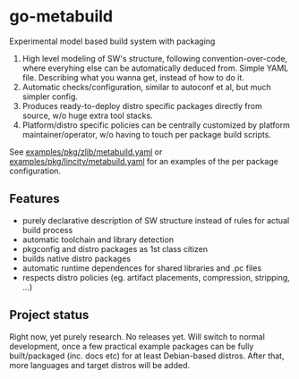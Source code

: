 # go-metabuild

Experimental model based build system with packaging

1. High level modeling of SW's structure, following
   convention-over-code, where everyhing else can be
   automatically deduced from. Simple YAML file.
   Describing what you wanna get, instead of how to do it.
3. Automatic checks/configuration, similar to autoconf
   et al, but much simpler config.
4. Produces ready-to-deploy distro specific packages
   directly from source, w/o huge extra tool stacks.
5. Platform/distro specific policies can be centrally
   customized by platform maintainer/operator, w/o
   having to touch per package build scripts.

See [examples/pkg/zlib/metabuild.yaml](examples/pkg/zlib/metabuild.yaml)
or [examples/pkg/lincity/metabuild.yaml](examples/pkg/lincity/metabuild.yaml)
for an examples of the per package configuration.

Features
--------

* purely declarative description of SW structure instead of rules for actual build process
* automatic toolchain and library detection
* pkgconfig and distro packages as 1st class citizen
* builds native distro packages
* automatic runtime dependences for shared libraries and .pc files
* respects distro policies (eg. artifact placements, compression, stripping, ...)

Project status
--------------

Right now, yet purely research. No releases yet.
Will switch to normal development, once a few practical example packages can be fully built/packaged (inc. docs etc) for at least Debian-based distros.
After that, more languages and target distros will be added.
